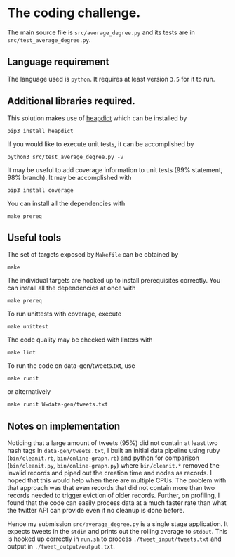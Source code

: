 # The coding challenge.

The main source file is `src/average_degree.py` and its tests are in
`src/test_average_degree.py`.

## Language requirement

The language used is `python`. It requires at least version `3.5` for it
to run.

## Additional libraries required.

This solution makes use of [heapdict](https://pypi.python.org/pypi/HeapDict)
which can be installed by

    pip3 install heapdict

If you would like to execute unit tests, it can be accomplished by

    python3 src/test_average_degree.py -v

It may be useful to add coverage information to unit tests (99% statement, 98%
branch). It may be accomplished with 

    pip3 install coverage

You can install all the dependencies with

    make prereq

## Useful tools

The set of targets exposed by `Makefile` can be obtained by

    make

The individual targets are hooked up to install prerequisites correctly.
You can install all the dependencies at once with

    make prereq

To run unittests with coverage, execute

    make unittest

The code quality may be checked with linters with

    make lint

To run the code on data-gen/tweets.txt, use

    make runit

or alternatively

    make runit W=data-gen/tweets.txt

## Notes on implementation

Noticing that a large amount of tweets (95%) did not contain at least two hash
tags in `data-gen/tweets.txt`, I built an initial data pipeline using ruby
(`bin/cleanit.rb`, `bin/online-graph.rb`) and python for comparison
(`bin/cleanit.py`, `bin/online-graph.py`) where `bin/cleanit.*`
removed the invalid records and piped out the creation time and nodes
as records. I hoped that this would help when there are multiple CPUs.
The problem with that approach was that even records that did not contain
more than two records needed to trigger eviction of older records. Further,
on profiling, I found that the code can easily process data at a much faster
rate than what the twitter API can provide even if no cleanup is done before.

Hence my submission `src/average_degree.py` is a single stage application. It
expects tweets in the `stdin` and prints out the rolling average to `stdout`.
This is hooked up correctly in `run.sh` to process `./tweet_input/tweets.txt`
and output in `./tweet_output/output.txt`.

